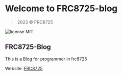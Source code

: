 Welcome to FRC8725-blog 
====
> 2023 &copy; FRC8725

![license MIT](https://img.shields.io/badge/license-MIT-blue)

FRC8725-Blog
---
This is a Blog for programmer in frc8725

Website: [FRC8725](https://frc8725.github.io/FRC8725-Blog/)
